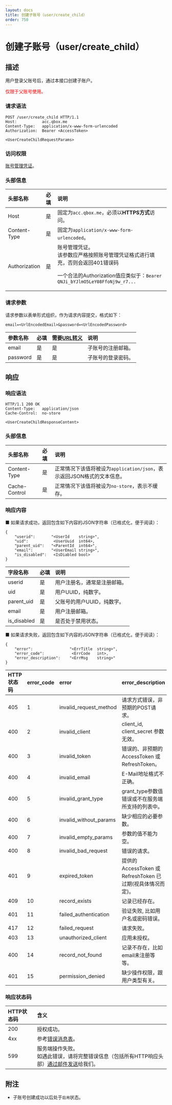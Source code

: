 ```yaml
---
layout: docs
title: 创建子账号（user/create_child）
order: 750
---
```


<a id="user-create-child"></a>
# 创建子账号（user/create_child）

<a id="user-create-child-description"></a>
## 描述

用户登录父账号后，通过本接口创建子账户。  

<font style="color:red;">仅限于父账号使用。</font>

<a id="user-create-child-request-syntax"></a>
### 请求语法

```
POST /user/create_child HTTP/1.1
Host:           acc.qbox.me
Content-Type:   application/x-www-form-urlencoded
Authorization:  Bearer <AccessToken>

<UserCreateChildRequestParams>
```

<a id="user-create-child-request-auth"></a>
### 访问权限

[账号管理凭证](access-token.html#oauth-token-description)。

<a id="user-create-child-request-headers"></a>
### 头部信息

头部名称      | 必填 | 说明
:------------ | :--- | :-----------------------------------
Host          | 是   | 固定为`acc.qbox.me`，必须以**HTTPS方式**访问。
Content-Type  | 是   | 固定为`application/x-www-form-urlencoded`。
Authorization | 是   | 账号管理凭证。<br>该参数应严格按照账号管理凭证格式进行填充，否则会返回401错误码<p>一个合法的Authorization值应类似于：`Bearer QNJi_bYJlmO5LeY08FfoNj9w_r7...`

<a id="user-create-child-request-params"></a>
### 请求参数

请求参数以表单形式组织，作为请求内容提交，格式如下：  

```
email=<UrlEncodedEmail>&password=<UrlEncodedPassword>
```

参数名称      | 必填 | 需要[URL转义][urlescapeHref] | 说明
:------------ | :--- | :--------------------------- | :-----------------------------
email         | 是   | 是                           | 子账号的注册邮箱。
password      | 是   | 是                           | 子账号的登录密码。

<a id="user-create-child-response"></a>
## 响应

<a id="user-create-child-response-syntax"></a>
### 响应语法

```
HTTP/1.1 200 OK
Content-Type:   application/json
Cache-Control:  no-store

<UserCreateChildResponseContent>
```

<a id="user-create-child-response-headers"></a>
### 头部信息

头部名称      | 必填  | 说明                              
:------------ | :---- | :----------------------------------------------------------------
Content-Type  | 是    | 正常情况下该值将被设为`application/json`，表示返回JSON格式的文本信息。
Cache-Control | 是    | 正常情况下该值将被设为`no-store`，表示不缓存。

<a id="user-create-child-response-body"></a>
### 响应内容

■ 如果请求成功，返回包含如下内容的JSON字符串（已格式化，便于阅读）：  

```
{
    "userid":       "<UserId    string>",
    "uid":           <UserUuid  int64>,
    "parent_uid":   "<ParentId  int64>",
    "email":        "<UserEmail string>",
    "is_disabled":   <IsDiabled bool>
}
```

字段名称      | 必填  | 说明                              
:------------ | :---- | :----------------------------------------------------------------
userid        | 是    | 用户注册名，通常是注册邮箱。
uid           | 是    | 用户UUID，纯数字。
parent_uid    | 是    | 父账号的用户UUID，纯数字。
email         | 是    | 用户注册邮箱。
is_disabled   | 是    | 是否处于禁用状态。

■ 如果请求失败，返回包含如下内容的JSON字符串（已格式化，便于阅读）：  

```
{
    "error":                "<ErrTitle  string>",
    "error_code":            <ErrCode   int>,
    "error_description":    "<ErrMsg    string>"
}
```

<a id="user-create-child-errors"></a>

HTTP状态码 | error_code | error                  | error_description
:--------- | :--------- | :--------------------- | :-----------------
405        | 1          | invalid_request_method | 请求方式错误，非预期的POST请求。
400        | 2          | invalid_client         | client_id, client_secret 参数无效。
400        | 3          | invalid_token          | 错误的、非预期的 AccessToken 或 RefreshToken。
400        | 4          | invalid_email          | E-Mail地址格式不正确。
400        | 5          | invalid_grant_type     | grant_type参数值错误或不在服务端所支持的列表中。
400        | 6          | invalid_without_params | 缺少相应的必要参数。
400        | 7          | invalid_empty_params   | 参数的值不能为空。
400        | 8          | invalid_bad_request    | 错误的请求。
401        | 9          | expired_token          | 提供的 AccessToken 或 RefreshToken 已过期(视具体情况而定)。
409        | 10         | record_exists          | 记录已经存在。
401        | 11         | failed_authentication  | 验证失败, 比如用户名或密码错误。
417        | 12         | failed_request         | 请求失败。
403        | 13         | unauthorized_client    | 应用未授权。
400        | 14         | record_not_found       | 记录不存在，比如email未注册等等。
401        | 15         | permission_denied      | 缺少操作权限，跟用户类型有关。

<a id="user-create-child-response-status"></a>
### 响应状态码

HTTP状态码 | 含义
:--------- | :--------------------------
200        | 授权成功。
4xx	       | 参考[错误消息表](#user-create-child-errors)。
599	       | 服务端操作失败。<br>如遇此错误，请将完整错误信息（包括所有HTTP响应头部）[通过邮件发送][sendBugReportHref]给我们。

<a id="user-create-child-remarks"></a>
## 附注

- 子账号创建成功以后处于`启用`状态。

[sendBugReportHref]:    mailto:support@qiniu.com?subject=599错误日志     "发送错误报告"
[urlescapeHref]:        http://zh.wikipedia.org/wiki/%E7%99%BE%E5%88%86%E5%8F%B7%E7%BC%96%E7%A0%81
